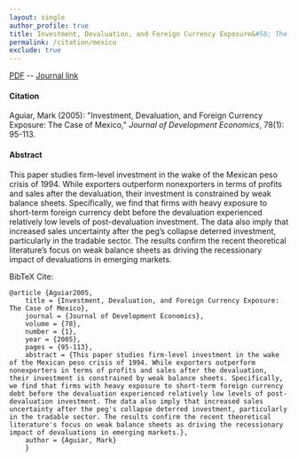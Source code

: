 ```yaml
---
layout: single 
author_profile: true 
title: Investment, Devaluation, and Foreign Currency Exposure&#58; The Case of Mexico 
permalink: /citation/mexico
exclude: true
---
```


[PDF](https://markaguiar.github.io/files/mexico.pdf) -- [Journal link](https://doi.org/10.1016/j.jdeveco.2004.06.012)
#### Citation

Aguiar, Mark (2005): "Investment, Devaluation, and Foreign Currency Exposure: The Case of Mexico," *Journal of Development Economics*, 78(1): 95-113.

#### Abstract

This paper studies firm-level investment in the wake of the Mexican peso crisis of 1994. While exporters outperform nonexporters in terms of profits and sales after the devaluation, their investment is constrained by weak balance sheets. Specifically, we find that firms with heavy exposure to short-term foreign currency debt before the devaluation experienced relatively low levels of post-devaluation investment. The data also imply that increased sales uncertainty after the peg’s collapse deterred investment, particularly in the tradable sector. The results confirm the recent theoretical literature’s focus on weak balance sheets as driving the recessionary impact of devaluations in emerging markets.

BibTeX Cite:

	@article {Aguiar2005,
		title = {Investment, Devaluation, and Foreign Currency Exposure:  The Case of Mexico},
		journal = {Journal of Development Economics},
		volume = {78},
		number = {1},
		year = {2005},
		pages = {95-113},
		abstract = {This paper studies firm-level investment in the wake of the Mexican peso crisis of 1994. While exporters outperform nonexporters in terms of profits and sales after the devaluation, their investment is constrained by weak balance sheets. Specifically, we find that firms with heavy exposure to short-term foreign currency debt before the devaluation experienced relatively low levels of post-devaluation investment. The data also imply that increased sales uncertainty after the peg's collapse deterred investment, particularly in the tradable sector. The results confirm the recent theoretical literature's focus on weak balance sheets as driving the recessionary impact of devaluations in emerging markets.},
		author = {Aguiar, Mark}
		}